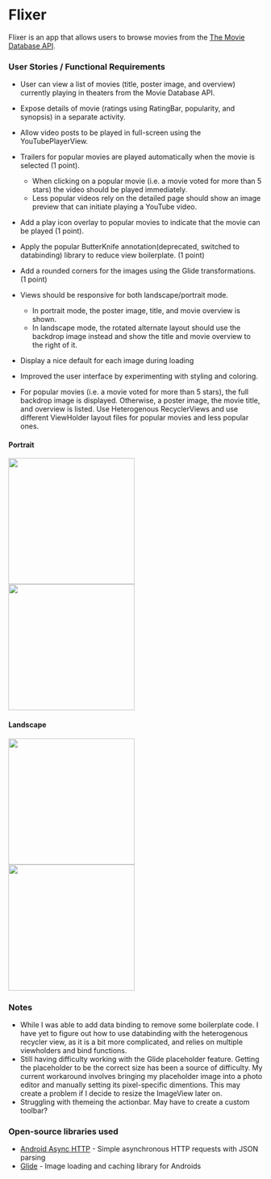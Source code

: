 # Flixer
Flixer is an app that allows users to browse movies from the [The Movie Database API](http://docs.themoviedb.apiary.io/#).

### User Stories / Functional Requirements

- User can view a list of movies (title, poster image, and overview) currently playing in theaters from the Movie Database API.
- Expose details of movie (ratings using RatingBar, popularity, and synopsis) in a separate activity.
- Allow video posts to be played in full-screen using the YouTubePlayerView.

- Trailers for popular movies are played automatically when the movie is selected (1 point).
  - When clicking on a popular movie (i.e. a movie voted for more than 5 stars) the video should be played immediately.
  - Less popular videos rely on the detailed page should show an image preview that can initiate playing a YouTube video.
- Add a play icon overlay to popular movies to indicate that the movie can be played (1 point).
- Apply the popular ButterKnife annotation(deprecated, switched to databinding)  library to reduce view boilerplate. (1 point)
- Add a rounded corners for the images using the Glide transformations. (1 point)

- Views should be responsive for both landscape/portrait mode.
   - In portrait mode, the poster image, title, and movie overview is shown.
   - In landscape mode, the rotated alternate layout should use the backdrop image instead and show the title and movie overview to the right of it.

- Display a nice default for each image during loading
- Improved the user interface by experimenting with styling and coloring.
- For popular movies (i.e. a movie voted for more than 5 stars), the full backdrop image is displayed. Otherwise, a poster image, the movie title, and overview is listed. Use Heterogenous RecyclerViews and use different ViewHolder layout files for popular movies and less popular ones.



#### Portrait
<img src="walkthroughs/portrait_flixer2.gif" width=250><br>
<img src="walkthroughs/portrait_flixer1.gif" width=250><br>

#### Landscape
<img src="walkthroughs/landscape_flixer2.gif" height=250><br>
<img src="walkthroughs/landscape_flixer1.gif" height=250><br>


### Notes
 - While I was able to add data binding to remove some boilerplate code.  I have yet to figure out how to use databinding with the heterogenous recycler view, as it is a bit more complicated, and relies on multiple viewholders and bind functions.
 - Still having difficulty working with the Glide placeholder feature.  Getting the placeholder to be the correct size has been a source of difficulty. My current workaround involves bringing my placeholder image into a photo editor and manually setting its pixel-specific dimentions.  This may create a problem if I decide to resize the ImageView later on.
 - Struggling with themeing the actionbar.  May have to create a custom toolbar?

### Open-source libraries used

- [Android Async HTTP](https://github.com/codepath/CPAsyncHttpClient) - Simple asynchronous HTTP requests with JSON parsing
- [Glide](https://github.com/bumptech/glide) - Image loading and caching library for Androids
